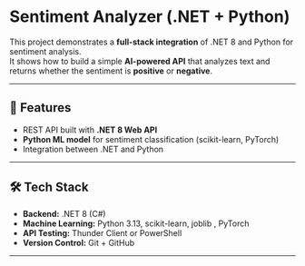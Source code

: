 # Sentiment Analyzer (.NET + Python)

This project demonstrates a **full-stack integration** of .NET 8 and Python for sentiment analysis.  
It shows how to build a simple **AI-powered API** that analyzes text and returns whether the sentiment is **positive** or **negative**.

---

## 🚀 Features

- REST API built with **.NET 8 Web API**
- **Python ML model** for sentiment classification (scikit-learn, PyTorch)
- Integration between .NET and Python

---

## 🛠 Tech Stack

- **Backend:** .NET 8 (C#)  
- **Machine Learning:** Python 3.13, scikit-learn, joblib  , PyTorch
- **API Testing:** Thunder Client or PowerShell 
- **Version Control:** Git + GitHub

---

